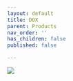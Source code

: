 ```yaml
---
layout: default
title: DOX
parent: Products
nav_order: ''
has_children: false
published: false

---
```

![](https://blobscdn.gitbook.com/v0/b/gitbook-28427.appspot.com/o/assets%2F-LeYVoW0nLVzNseEgQsQ%2F-LfKcVCf6x93H_nPKERt%2F-LfLAjnrHJOym0E_zsQc%2Fimage.png?alt=media&token=953bc322-9e4f-4779-a228-5953d53511fe)